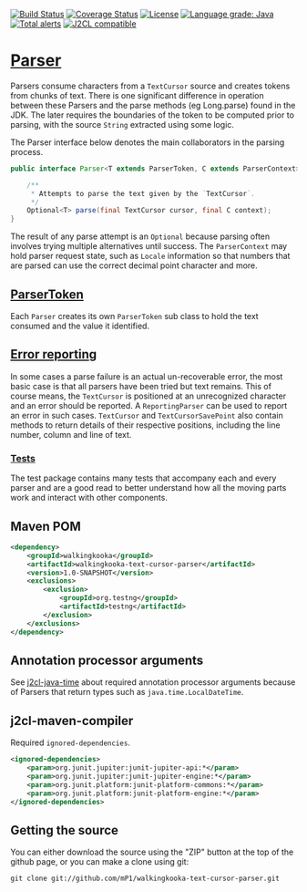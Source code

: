 [![Build Status](https://travis-ci.com/mP1/walkingkooka-text-cursor-parser.svg?branch=master)](https://travis-ci.com/mP1/walkingkooka-text-cursor-parser.svg?branch=master)
[![Coverage Status](https://coveralls.io/repos/github/mP1/walkingkooka-text-cursor-parser/badge.svg?branch=master)](https://coveralls.io/github/mP1/walkingkooka-text-cursor-parser?branch=master)
[![License](https://img.shields.io/badge/License-Apache%202.0-blue.svg)](https://opensource.org/licenses/Apache-2.0)
[![Language grade: Java](https://img.shields.io/lgtm/grade/java/g/mP1/walkingkooka-text-cursor-parser.svg?logo=lgtm&logoWidth=18)](https://lgtm.com/projects/g/mP1/walkingkooka-text-cursor-parser/context:java)
[![Total alerts](https://img.shields.io/lgtm/alerts/g/mP1/walkingkooka-text-cursor-parser.svg?logo=lgtm&logoWidth=18)](https://lgtm.com/projects/g/mP1/walkingkooka-text-cursor-parser/alerts/)
[![J2CL compatible](https://img.shields.io/badge/J2CL-compatible-brightgreen.svg)](https://github.com/mP1/j2cl-central)



# [Parser](https://github.com/mP1/walkingkooka-text-cursor-parser/blob/master/src/main/java/walkingkooka/text/cursor/Parser.java)
Parsers consume characters from a `TextCursor` source and creates tokens from chunks of text. There is one significant 
difference in operation between these Parsers and the parse methods (eg Long.parse) found in the JDK. The later requires
the boundaries of the token to be computed prior to parsing, with the source `String` extracted using some logic.

The Parser interface below denotes the main collaborators in the parsing process.

```java
public interface Parser<T extends ParserToken, C extends ParserContext> {

    /**
     * Attempts to parse the text given by the `TextCursor`.
     */
    Optional<T> parse(final TextCursor cursor, final C context);
}
```

The result of any parse attempt is an `Optional` because parsing often involves trying multiple alternatives until success.
The `ParserContext` may hold parser request state, such as `Locale` information so that numbers that are parsed can use
the correct decimal point character and more.



## [ParserToken](https://github.com/mP1/walkingkooka-text-cursor-parser/blob/master/src/main/java/walkingkooka/text/cursor/ParserToken.java)
Each `Parser` creates its own `ParserToken` sub class to hold the text consumed and the value it identified.



## [Error reporting](https://github.com/mP1/walkingkooka-text-cursor-parser/blob/master/src/main/java/walkingkooka/text/cursor/parser/ReportingParser.java)
In some cases a parse failure is an actual un-recoverable error, the most basic case is that all parsers have been tried
but text remains. This of course means, the `TextCursor` is positioned at an unrecognized character and an error should
be reported. A `ReportingParser` can be used to report an error in such cases. `TextCursor` and `TextCursorSavePoint`
also contain methods to return details of their respective positions, including the line number, column and line of text.



### [Tests](https://github.com/mP1/walkingkooka-text-cursor-parser/tree/master/src/test/java/walkingkooka/text/cursor/parser)
The test package contains many tests that accompany each and every parser and are a good read to better understand how
all the moving parts work and interact with other components.


## Maven POM

```xml
<dependency>
    <groupId>walkingkooka</groupId>
    <artifactId>walkingkooka-text-cursor-parser</artifactId>
    <version>1.0-SNAPSHOT</version>
    <exclusions>
        <exclusion>
            <groupId>org.testng</groupId>
            <artifactId>testng</artifactId>
        </exclusion>
    </exclusions>
</dependency>
```      



## Annotation processor arguments

See [j2cl-java-time](https://github.com/mP1/j2cl-java-time/blob/master/README.md#annotation-processor-arguments) about
required annotation processor arguments because of Parsers that return types such as `java.time.LocalDateTime`.



## j2cl-maven-compiler

Required `ignored-dependencies`.

```xml
<ignored-dependencies>
    <param>org.junit.jupiter:junit-jupiter-api:*</param>
    <param>org.junit.jupiter:junit-jupiter-engine:*</param>
    <param>org.junit.platform:junit-platform-commons:*</param>
    <param>org.junit.platform:junit-platform-engine:*</param>
</ignored-dependencies>
```



## Getting the source

You can either download the source using the "ZIP" button at the top
of the github page, or you can make a clone using git:

```
git clone git://github.com/mP1/walkingkooka-text-cursor-parser.git
```

